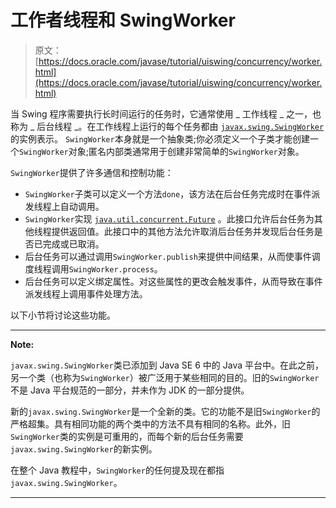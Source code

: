 # 工作者线程和 SwingWorker

> 原文： [https://docs.oracle.com/javase/tutorial/uiswing/concurrency/worker.html](https://docs.oracle.com/javase/tutorial/uiswing/concurrency/worker.html)

当 Swing 程序需要执行长时间运行的任务时，它通常使用 _ 工作线程 _ 之一，也称为 _ 后台线程 _。在工作线程上运行的每个任务都由 [`javax.swing.SwingWorker`](https://docs.oracle.com/javase/8/docs/api/javax/swing/SwingWorker.html) 的实例表示。 `SwingWorker`本身就是一个抽象类;你必须定义一个子类才能创建一个`SwingWorker`对象;匿名内部类通常用于创建非常简单的`SwingWorker`对象。

`SwingWorker`提供了许多通信和控制功能：

*   `SwingWorker`子类可以定义一个方法`done`，该方法在后台任务完成时在事件派发线程上自动调用。
*   `SwingWorker`实现 [`java.util.concurrent.Future`](https://docs.oracle.com/javase/8/docs/api/java/util/concurrent/Future.html) 。此接口允许后台任务为其他线程提供返回值。此接口中的其他方法允许取消后台任务并发现后台任务是否已完成或已取消。
*   后台任务可以通过调用`SwingWorker.publish`来提供中间结果，从而使事件调度线程调用`SwingWorker.process`。
*   后台任务可以定义绑定属性。对这些属性的更改会触发事件，从而导致在事件派发线程上调用事件处理方法。

以下小节将讨论这些功能。

* * *

**Note:** 

`javax.swing.SwingWorker`类已添加到 Java SE 6 中的 Java 平台中。在此之前，另一个类（也称为`SwingWorker`）被广泛用于某些相同的目的。旧的`SwingWorker`不是 Java 平台规范的一部分，并未作为 JDK 的一部分提供。

新的`javax.swing.SwingWorker`是一个全新的类。它的功能不是旧`SwingWorker`的严格超集。具有相同功能的两个类中的方法不具有相同的名称。此外，旧`SwingWorker`类的实例是可重用的，而每个新的后台任务需要`javax.swing.SwingWorker`的新实例。

在整个 Java 教程中，`SwingWorker`的任何提及现在都指`javax.swing.SwingWorker`。

* * *